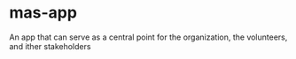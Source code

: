 # mas-app
An app that can serve as a central point for the organization, the volunteers, and ither stakeholders
